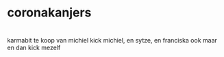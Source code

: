 # coronakanjers
#
karmabit te koop van michiel
kick michiel, en sytze, en franciska ook maar
en dan kick mezelf

